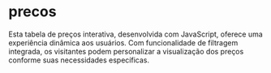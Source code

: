 # precos
Esta tabela de preços interativa, desenvolvida com JavaScript, oferece uma experiência dinâmica aos usuários. Com funcionalidade de filtragem integrada, os visitantes podem personalizar a visualização dos preços conforme suas necessidades específicas. 
